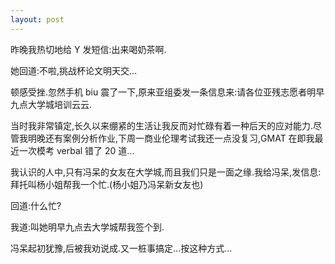 ```yaml
---
layout: post
---
```


昨晚我热切地给 Y 发短信:出来喝奶茶啊.

她回道:不啦,挑战杯论文明天交...

顿感受挫.忽然手机 biu 震了一下,原来亚组委发一条信息来:请各位亚残志愿者明早九点大学城培训云云.

当时我非常镇定,长久以来绷紧的生活让我反而对忙碌有着一种后天的应对能力.尽管我明晚还有案例分析作业,下周一商业伦理考试我还一点没复习,GMAT 在即我最近一次模考 verbal 错了 20 道...

我认识的人中,只有冯呆的女友在大学城,而且我们只是一面之缘.我给冯呆,发信息:拜托叫杨小姐帮我一个忙.(杨小姐乃冯呆新女友也)

回道:什么忙?

我道:叫她明早九点去大学城帮我签个到.

冯呆起初犹豫,后被我劝说成.又一桩事搞定...按这种方式...
